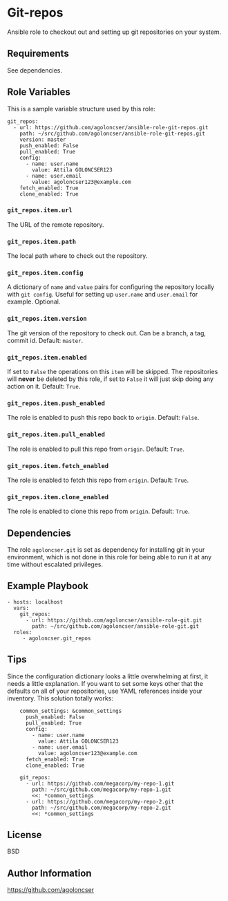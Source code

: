 # Git-repos

Ansible role to checkout out and setting up git repositories on your system.

## Requirements

See dependencies.

## Role Variables

This is a sample variable structure used by this role:

    git_repos:
      - url: https://github.com/agoloncser/ansible-role-git-repos.git
        path: ~/src/github.com/agoloncser/ansible-role-git-repos.git
        version: master
        push_enabled: False
        pull_enabled: True
        config:
          - name: user.name
            value: Attila GOLONCSER123
          - name: user.email
            value: agoloncser123@example.com
        fetch_enabled: True
        clone_enabled: True

### `git_repos.item.url`

The URL of the remote repository.

### `git_repos.item.path`

The local path where to check out the repository.

### `git_repos.item.config`

A dictionary of `name` and `value` pairs for configuring the repository locally with `git config`. Useful for setting up `user.name` and `user.email` for example. Optional.

### `git_repos.item.version`

The git version of the repository to check out. Can be a branch, a tag, commit id. Default: `master`.

### `git_repos.item.enabled`

If set to `False` the operations on this `item` will be skipped. The repositories will **never** be deleted by this role, if set to `False` it will just skip doing any action on it. Default: `True`.

### `git_repos.item.push_enabled`

The role is enabled to push this repo back to `origin`. Default: `False`.

### `git_repos.item.pull_enabled`

The role is enabled to pull this repo from `origin`. Default: `True`.

### `git_repos.item.fetch_enabled`

The role is enabled to fetch this repo from `origin`. Default: `True`.

### `git_repos.item.clone_enabled`

The role is enabled to clone this repo from `origin`. Default: `True`.

## Dependencies

The role `agoloncser.git` is set as dependency for installing git in your environment, which is not done in this role for being able to run it at any time without escalated privileges.

## Example Playbook

    - hosts: localhost
      vars:
        git_repos:
          - url: https://github.com/agoloncser/ansible-role-git.git
            path: ~/src/github.com/agoloncser/ansible-role-git.git
      roles:
         - agoloncser.git_repos

## Tips

Since the configuration dictionary looks a little overwhelming at first, it needs a little explanation. If you want to set some keys other that the defaults on all of your repositories, use YAML references inside your inventory. This solution totally works:

        common_settings: &common_settings
          push_enabled: False
          pull_enabled: True
          config:
            - name: user.name
              value: Attila GOLONCSER123
            - name: user.email
              value: agoloncser123@example.com
          fetch_enabled: True
          clone_enabled: True

        git_repos:
          - url: https://github.com/megacorp/my-repo-1.git
            path: ~/src/github.com/megacorp/my-repo-1.git
            <<: *common_settings
          - url: https://github.com/megacorp/my-repo-2.git
            path: ~/src/github.com/megacorp/my-repo-2.git
            <<: *common_settings

## License

BSD

## Author Information

https://github.com/agoloncser
